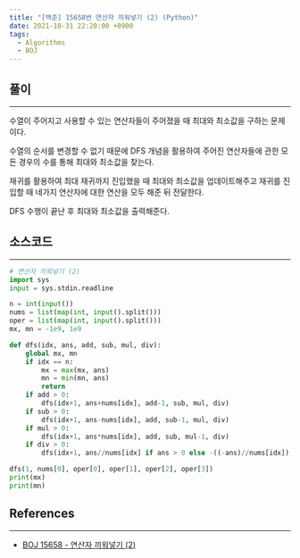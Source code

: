 ```yaml
---
title: "[백준] 15658번 연산자 끼워넣기 (2) (Python)"
date: 2021-10-31 22:20:00 +0900
tags:
  - Algorithms
  - BOJ
---
```


## 풀이

---

수열이 주어지고 사용할 수 있는 연산자들이 주어졌을 때 최대와 최소값을 구하는 문제이다.

수열의 순서를 변경할 수 없기 때문에 DFS 개념을 활용하여 주어진 연산자들에 관한 모든 경우의 수를 통해 최대와 최소값을 찾는다.

재귀를 활용하여 최대 재귀까지 진입했을 때 최대와 최소값을 업데이트해주고 재귀를 진입할 때 네가지 연산자에 대한 연산을 모두 해준 뒤 전달한다.

DFS 수행이 끝난 후 최대와 최소값을 출력해준다. 

## 소스코드

---

```python
# 연산자 끼워넣기 (2)
import sys
input = sys.stdin.readline

n = int(input())
nums = list(map(int, input().split()))
oper = list(map(int, input().split()))
mx, mn = -1e9, 1e9

def dfs(idx, ans, add, sub, mul, div):
    global mx, mn
    if idx == n:
        mx = max(mx, ans)
        mn = min(mn, ans)
        return
    if add > 0:
        dfs(idx+1, ans+nums[idx], add-1, sub, mul, div)
    if sub > 0:
        dfs(idx+1, ans-nums[idx], add, sub-1, mul, div)
    if mul > 0:
        dfs(idx+1, ans*nums[idx], add, sub, mul-1, div)
    if div > 0:
        dfs(idx+1, ans//nums[idx] if ans > 0 else -((-ans)//nums[idx]), add, sub, mul, div-1)

dfs(1, nums[0], oper[0], oper[1], oper[2], oper[3])
print(mx)
print(mn)
```

## References

---

- [BOJ 15658 - 연산자 끼워넣기 (2)](https://www.acmicpc.net/problem/15658)
